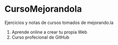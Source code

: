 # CursoMejorandola
Ejercicios y notas de cursos tomados de mejorando.la

<ol>
  <li>Aprende online a crear tu propia Web</li>
  <li>Curso profecional de GitHub</li>
</ol>
